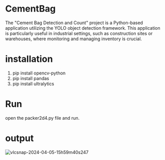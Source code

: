 # CementBag
The "Cement Bag Detection and Count" project is a Python-based application utilizing the YOLO object detection framework. This application is particularly useful in industrial settings, such as construction sites or warehouses, where monitoring and managing inventory is crucial.

# installation
 1. pip install opencv-python
 2. pip install pandas
 3. pip install ultralytics

# Run
open the packer2d4.py file and run.

# output
![vlcsnap-2024-04-05-15h59m40s247](https://github.com/vsmidhun21/CementBag/assets/114806736/f2ff6748-96e2-4e2b-918d-cc6bcb1fb5cb)
